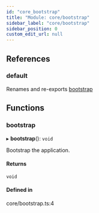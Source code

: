 ```yaml
---
id: "core_bootstrap"
title: "Module: core/bootstrap"
sidebar_label: "core/bootstrap"
sidebar_position: 0
custom_edit_url: null
---
```


## References

### default

Renames and re-exports [bootstrap](core_bootstrap.md#bootstrap)

## Functions

### bootstrap

▸ **bootstrap**(): `void`

Bootstrap the application.

#### Returns

`void`

#### Defined in

core/bootstrap.ts:4
